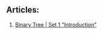 ## Articles: 

1. [Binary Tree | Set 1 "Introduction"](https://www.geeksforgeeks.org/binary-tree-set-1-introduction/)



